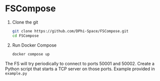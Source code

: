 # FSCompose

1. Clone the git
   ```bash
   git clone https://github.com/DPhi-Space/FSCompose.git
   cd FSCompose
   
   ```
   
2. Run Docker Compose
   ```bash
   docker compose up
   ```


The FS will try periodically to connect to ports 50001 and 50002. Create a Python script that starts a TCP server on those ports. Example provided in `example.py`
